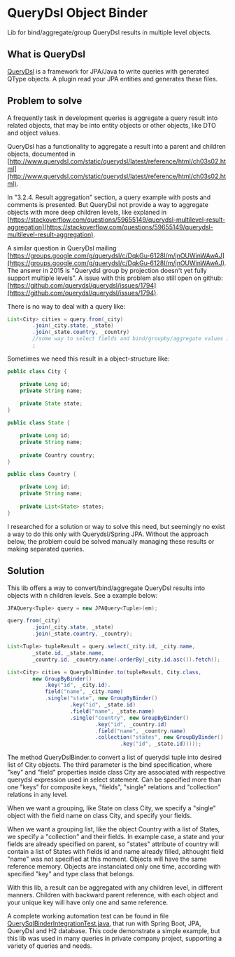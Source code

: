 # QueryDsl Object Binder

Lib for bind/aggregate/group QueryDsl results in multiple level objects.

## What is QueryDsl
[QueryDsl](http://www.querydsl.com/) is a framework for JPA/Java to write queries with generated QType objects. A plugin read your JPA entities and generates these files. 

## Problem to solve
A frequently task in development queries is aggregate a query result into related objects, that may be into entity objects or other objects, like DTO and object values. 

QueryDsl has a functionality to aggregate a result into a parent and children objects, documented in [http://www.querydsl.com/static/querydsl/latest/reference/html/ch03s02.html](http://www.querydsl.com/static/querydsl/latest/reference/html/ch03s02.html).

In "3.2.4. Result aggregation" section, a query example with posts and comments is presented. But QueryDsl not provide a way to aggregate objects with more deep children levels, like explaned in [https://stackoverflow.com/questions/59655149/querydsl-multilevel-result-aggregation](https://stackoverflow.com/questions/59655149/querydsl-multilevel-result-aggregation).

A similar question in QueryDsl mailing [https://groups.google.com/g/querydsl/c/DqkGu-6128I/m/jnOUWinWAwAJ](https://groups.google.com/g/querydsl/c/DqkGu-6128I/m/jnOUWinWAwAJ). The answer in 2015 is "Querydsl group by projection doesn't yet fully support multiple levels". A issue with this problem also still open on github: [https://github.com/querydsl/querydsl/issues/1794](https://github.com/querydsl/querydsl/issues/1794).

There is no way to deal with a query like:
```java
List<City> cities = query.from(_city)
		.join(_city.state, _state)
		.join(_state.country, _country)
		//some way to select fields and bind/groupby/aggregate values in multiple object levels
		;
```

Sometimes we need this result in a object-structure like:

```java
public class City {

    private Long id;       
    private String name;
    
    private State state;
}

public class State {

    private Long id;
    private String name;
 
    private Country country;
}

public class Country {

    private Long id;    
    private String name;
    
    private List<State> states;
}
```
I researched for a solution or way to solve this need, but seemingly no exist a way to do this only with Querydsl/Spring JPA. Without the approach below, the problem could be solved manually managing these results or making separated queries.

## Solution
This lib offers a way to convert/bind/aggregate QueryDsl results into objects with n children levels. See a example below:
```java
JPAQuery<Tuple> query = new JPAQuery<Tuple>(em);

query.from(_city)
		.join(_city.state, _state)
		.join(_state.country, _country);

List<Tuple> tupleResult = query.select(_city.id, _city.name,
		_state.id, _state.name,
		_country.id, _country.name).orderBy(_city.id.asc()).fetch();

List<City> cities = QueryDslBinder.to(tupleResult, City.class,
		new GroupByBinder()
			.key("id", _city.id).
			field("name", _city.name)
			.single("state", new GroupByBinder()
					.key("id", _state.id)
					.field("name", _state.name)
					.single("country", new GroupByBinder()
							.key("id", _country.id)
							.field("name", _country.name)					
							.collection("states", new GroupByBinder()
									.key("id", _state.id)))));
```

The method QueryDslBinder.to convert a list of querydsl tuple into desired list of City objects. The third parameter is the bind specification, where "key" and "field" properties inside class City are associated with respective querydsl expression used in select statement. Can be specified more than one "keys" for composite keys, "fields", "single" relations and "collection" relations in any level.

When we want a grouping, like State on class City, we specify a "single" object with the field name on class City, and specify your fields. 

When we want a grouping list, like the object Country with a list of States, we specify a "collection" and their fields. In example case, a state and your fields are already specified on parent, so "states" attribute of country will contain a list of States with fields id and name already filled, althought field "name" was not specified at this moment. Objects will have the same reference memory. Objects are instanciated only one time, according with specified "key" and type class that belongs.

With this lib, a result can be aggregated with any children level, in different manners. Children with backward parent reference, with each object and your unique key will have only one and same reference.

A complete working automation test can be found in file [QuerySqlBinderIntegrationTest.java](https://github.com/zisluiz/querydsl-object-binder/blob/main/src/test/java/com/zisluiz/querydslbinder/QuerySqlBinderIntegrationTest.java), that run with Spring Boot, JPA, QueryDsl and H2 database. This code demonstrate a simple example, but this lib was used in many queries in private company project, supporting a variety of queries and needs.
